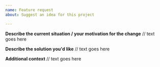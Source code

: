 ```yaml
---
name: Feature request
about: Suggest an idea for this project

---
```


**Describe the current situation / your motivation for the change**
// text goes here

**Describe the solution you'd like**
// text goes here

**Additional context**
// text goes here